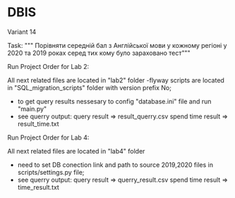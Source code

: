 # DBIS
Variant 14

Task: """ Порівняти середній бал з Англійської мови у кожному регіоні у 2020 та 2019 роках
			серед тих кому було зараховано тест"""

Run Project Order for Lab 2:

All next related files are located in "lab2" folder
-flyway scripts are located in "SQL_migration_scripts" folder with version prefix No;
- to get query results nessesary to config "database.ini" file and run "main.py"
- see querry output: query result => result_querry.csv
	    spend time result => result_time.txt
	    
Run Project Order for Lab 4:

All next related files are located in "lab4" folder
- need to set DB conection link and path to source 2019,2020 files in scripts/settings.py file;
- see querry output: query result => querry_result.csv
	    spend time result => time_result.txt
